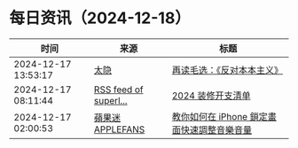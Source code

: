 ﻿# 每日资讯（2024-12-18）

|时间|来源|标题|
|---|---|---|
|2024-12-17 13:53:17|[太隐](https://wangyurui.com/feed.xml)|[再读毛选：《反对本本主义》](https://wangyurui.com/posts/zai-du-mao-xuan-fan-dui-ben-ben-zhu-yi-5833ee46)|
|2024-12-17 08:11:44|[RSS feed of superl...](https://raw.githubusercontent.com/superleeyom/blog/master/feed.xml)|[2024 装修开支清单](https://github.com/superleeyom/blog/issues/60)|
|2024-12-17 02:00:53|[蘋果迷 APPLEFANS](https://applefans.today/feed/)|[教你如何在 iPhone 鎖定畫面快速調整音樂音量](https://applefans.today/2024-12-iphone-lock-screen-control-volume/)|
